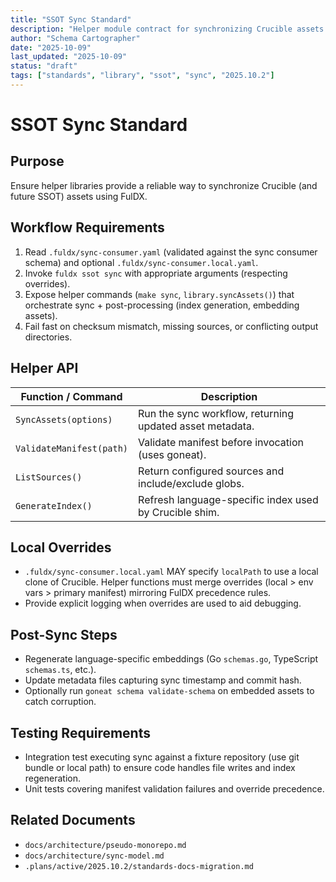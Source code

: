 ```yaml
---
title: "SSOT Sync Standard"
description: "Helper module contract for synchronizing Crucible assets via FulDX"
author: "Schema Cartographer"
date: "2025-10-09"
last_updated: "2025-10-09"
status: "draft"
tags: ["standards", "library", "ssot", "sync", "2025.10.2"]
---
```


# SSOT Sync Standard

## Purpose

Ensure helper libraries provide a reliable way to synchronize Crucible (and future SSOT) assets using FulDX.

## Workflow Requirements

1. Read `.fuldx/sync-consumer.yaml` (validated against the sync consumer schema) and optional
   `.fuldx/sync-consumer.local.yaml`.
2. Invoke `fuldx ssot sync` with appropriate arguments (respecting overrides).
3. Expose helper commands (`make sync`, `library.syncAssets()`) that orchestrate sync + post-processing (index
   generation, embedding assets).
4. Fail fast on checksum mismatch, missing sources, or conflicting output directories.

## Helper API

| Function / Command       | Description                                              |
| ------------------------ | -------------------------------------------------------- |
| `SyncAssets(options)`    | Run the sync workflow, returning updated asset metadata. |
| `ValidateManifest(path)` | Validate manifest before invocation (uses goneat).       |
| `ListSources()`          | Return configured sources and include/exclude globs.     |
| `GenerateIndex()`        | Refresh language-specific index used by Crucible shim.   |

## Local Overrides

- `.fuldx/sync-consumer.local.yaml` MAY specify `localPath` to use a local clone of Crucible. Helper functions
  must merge overrides (local > env vars > primary manifest) mirroring FulDX precedence rules.
- Provide explicit logging when overrides are used to aid debugging.

## Post-Sync Steps

- Regenerate language-specific embeddings (Go `schemas.go`, TypeScript `schemas.ts`, etc.).
- Update metadata files capturing sync timestamp and commit hash.
- Optionally run `goneat schema validate-schema` on embedded assets to catch corruption.

## Testing Requirements

- Integration test executing sync against a fixture repository (use git bundle or local path) to ensure code
  handles file writes and index regeneration.
- Unit tests covering manifest validation failures and override precedence.

## Related Documents

- `docs/architecture/pseudo-monorepo.md`
- `docs/architecture/sync-model.md`
- `.plans/active/2025.10.2/standards-docs-migration.md`
